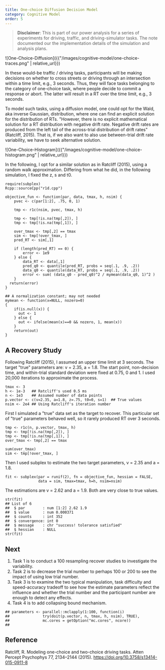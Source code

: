 ```yaml
---
title: One-choice Diffusion Decision Model
category: Cognitive Model
order: 5
---
```


> **Disclaimer**: This is part of our power analysis for a series of experiments
> for driving, traffic, and driving-simulator tasks. The note documented our 
> the implementation details of the simulation and analysis plans.

![One-Choice-Diffusion]({{"/images/cognitive-model/one-choice-traces.png" | relative_url}})

In these would-be traffic / driving tasks, participants will be making 
decisions on whether to cross streets or driving through an intersection 
within a time limit, e.g., 3 seconds. Thus, they will face tasks belonging to
the category of one-choice task, where people decide to commit a response 
or abort. The latter will result in a RT over the time limit, e.g., 3 seconds.

To model such tasks, using a diffusion model, one could opt for the Wald, aka
inverse Gaussian, distribution, where one can find an explicit solution for 
the distribution of RTs. "However, there is no explicit mathematical solution
for a RT distribution with negative drift rate. Negative drift rates are 
produced from the left tail of the across-trial distribution of drift rates"
(Ratcliff, 2015). That is, if we also want to also use between-trial drift 
rate variability, we have to seek alternative solution. 

![One-Choice-Histogram]({{"/images/cognitive-model/one-choice-histogram.png" | relative_url}})

In the following, I opt for a similar solution as in Ratcliff (2015), using
a random walk approximation. Differing from what he did, in the following 
simulation, I fixed the z, s and t0.


```
require(subplex)
Rcpp::sourceCpp("r1d.cpp")

objective_fun <- function(par, data, tmax, h, nsim) {
    pvec <- c(par[1:2], .75, 0, 1)

    tmp <- r1c(nsim, pvec, tmax, h)
    
    tmp <- tmp[!is.na(tmp[,2]), ]
    tmp <- tmp[!is.na(tmp[,1]), ]
    
    over_tmax <- tmp[,2] == tmax
    sim <- tmp[!over_tmax, ]
    pred_RT <- sim[,1]

    if (length(pred_RT) == 0) {
        error <- 1e9
    } else {
        data_RT <- data[,1]
        pred_q0 <- quantile(pred_RT, probs = seq(.1, .9, .2))
        data_q0 <- quantile(data_RT, probs = seq(.1, .9, .2))
        error <- sum( (data_q0 - pred_q0)^2 / mymean(data_q0, 1)^2 )
    }
  return(error)
}

## A normalization constant; may not needed
mymean <- function(x=NULL, nozero=0)
{
    if(is.null(x)) {
      out <- 1
    } else {
      out <- ifelse(mean(x)==0 && nozero, 1, mean(x))
    }
    return(out)
}

```

## A Recovery Study
Following Ratcliff (2015), I assumed an upper time limit at 3 seconds. 
The target "true" parameters are: v = 2.35, a = 1.8. The start point,
non-decision time, and within-trial standard deviation were fixed at
0.75, 0 and 1. I used 20,000 iterations to approximate the process.



```
tmax <- 3
h <- 1e-3   ## Ratcliff's used 0.5 ms
n <- 1e3    ## Assumed number of data points
p.vector <- c(v=2.35, a=1.8, z=.75, t0=0, s=1)  ## True values
nsim <- 2e4 ## Using Ratcliff's iteration number
```

First I simulated a "true" data set as the target to recover. This 
particular set of "true" parameters behaved well, so it rarely produced
RT over 3 seconds. 

```
tmp <- r1c(n, p.vector, tmax, h)
tmp <- tmp[!is.na(tmp[,2]), ]
tmp <- tmp[!is.na(tmp[,1]), ]
over_tmax <- tmp[,2] == tmax

sum(over_tmax)
sim <- tmp[!over_tmax, ]
```

Then I used subplex to estimate the two target parameters, v = 2.35 and a = 1.8.

```
fit <- subplex(par = runif(2), fn = objective_fun, hessian = FALSE,
               data = sim, tmax=tmax, h=h, nsim=nsim)
```

The estimations are v = 2.62 and a = 1.9. Both are very close to true values.

```
str(fit)
## List of 6
##  $ par        : num [1:2] 2.62 1.9
##  $ value      : num 0.000371
##  $ counts     : int 352
##  $ convergence: int 0
##  $ message    : chr "success! tolerance satisfied"
##  $ hessian    : NULL
str(fit)
```

## Next 
1. Task 1 is to conduct a 100 resampling recover studies to investigate 
the variability.
2. Task 2 is to decrease the trial number to perhaps 100 or 200 to see the impact
of using low trial number.
3. Task 3 is to examine the two typical manipulation, task difficulty and 
speed-accuracy tradeoff to see how the estimate parameters reflect the influence
and whether the trial number and the participant number are enough to detect 
any effects.
4. Task 4 is to add collapsing bound mechanism.

```
## parameters <- parallel::mclapply(1:100, function(i) 
##               try(doit(p.vector, n, tmax, h, nsim), TRUE),
##               mc.cores = getOption("mc.cores", ncore))
## 
```
## Reference
Ratcliff, R. Modeling one-choice and two-choice driving tasks. Atten Percept Psychophys 77, 2134–2144 (2015). https://doi.org/10.3758/s13414-015-0911-8
